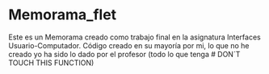 # Memorama_flet

Este es un Memorama creado como trabajo final en la asignatura Interfaces Usuario-Computador. Código creado en su mayoría por mi, lo que no he creado yo ha sido lo dado por el profesor (todo lo que tenga # DON´T TOUCH THIS FUNCTION)
